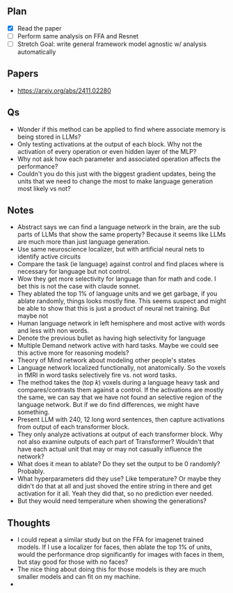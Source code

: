 ## Plan

- [x] Read the paper
- [ ] Perform same analysis on FFA and Resnet
- [ ] Stretch Goal: write general framework model agnostic w/ analysis automatically

## Papers

- https://arxiv.org/abs/2411.02280

## Qs

- Wonder if this method can be applied to find where associate memory is being stored in LLMs? 
- Only testing activations at the output of each block. Why not the activation of every operation or even hidden layer of the MLP?
- Why not ask how each parameter and associated operation affects the performance?
- Couldn't you do this just with the biggest gradient updates, being the units that we need to change the most to make language generation most likely vs not?

## Notes

- Abstract says we can find a language network in the brain, are the sub parts of LLMs that show the same property? Because it seems like LLMs are much more than just language generation.
- Use same neuroscience localizer, but with artificial neural nets to identify active circuits 
- Compare the task (ie language) against control and find places where is necessary for language but not control.
- Wow they get more selectivity for language than for math and code. I bet this is not the case with claude sonnet.
- They ablated the top 1% of language units and we get garbage, if you ablate randomly, things looks mostly fine. This seems suspect and might be able to show that this is just a product of neural net training. But maybe not 
- Human language network in left hemisphere and most active with words and less with non words.   
- Denote the previous bullet as having high selectivity for language
- Multiple Demand network active with hard tasks. Maybe we could see this active more for reasoning models?
- Theory of Mind network about modeling other people's states
- Language network localized functionally, not anatomically. So the voxels in fMRI in word tasks selectively fire vs. not word tasks.
- The method takes the (top $k$) voxels during a language heavy task and compares/contrasts them against a control. If the activations are mostly the same, we can say that we have not found an selective region of the language network. But if we do find differences, we might have something.
- Present LLM with 240, 12 long word sentences, then capture activations from output of each transformer block.  
- They only analyze activations at output of each transformer block. Why not also examine outputs of each part of Transformer? Wouldn't that have each actual unit that may or may not casually influence the network? 
- What does it mean to ablate? Do they set the output to be 0 randomly? Probably.
- What hyperparameters did they use? Like temperature? Or maybe they didn't do that at all and just shoved the entire string in there and get activation for it all. Yeah they did that, so no prediction ever needed.
- But they would need temperature when showing the generations?  

## Thoughts

- I could repeat a similar study but on the FFA for imagenet trained models. If I use a localizer for faces, then ablate the top 1% of units, would the performance drop significantly for images with faces in them, but stay good for those with no faces? 
- The nice thing about doing this for those models is they are much smaller models and can fit on my machine.
- 